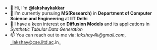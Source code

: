 - 👋 Hi, I’m **@lakshaykakkar**
- 🌱 I’m currently pursuing **MS(Research)** in **Department of Computer Science and Engineering** at **IIT Delhi**
- 👀 I have a keen interest on **Diffusion Models** and its applications in _Synthetic Tabular Data Generation_
- 📫 You can reach out to me via: _lakshay4k@gmail.com_, _lakshay@cse.iitd.ac.in_
<!--
- 😄 Pronouns: ...
- ⚡ Fun fact: ...
>!--
<!---
lakshaykakkar/lakshaykakkar is a ✨ special ✨ repository because its `README.md` (this file) appears on your GitHub profile.
You can click the Preview link to take a look at your changes.
--->
